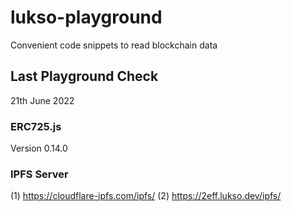 # lukso-playground
 
Convenient code snippets to read blockchain data

## Last Playground Check

21th June 2022

### ERC725.js

Version 0.14.0

### IPFS Server

(1) https://cloudflare-ipfs.com/ipfs/
(2) https://2eff.lukso.dev/ipfs/

